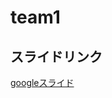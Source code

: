 # team1
## スライドリンク
[googleスライド](https://docs.google.com/presentation/d/1km9Fm5eGcXBEGWv77UX-6Jo-P_AliU0INQ10-aFcmXs/edit?usp=sharing)
